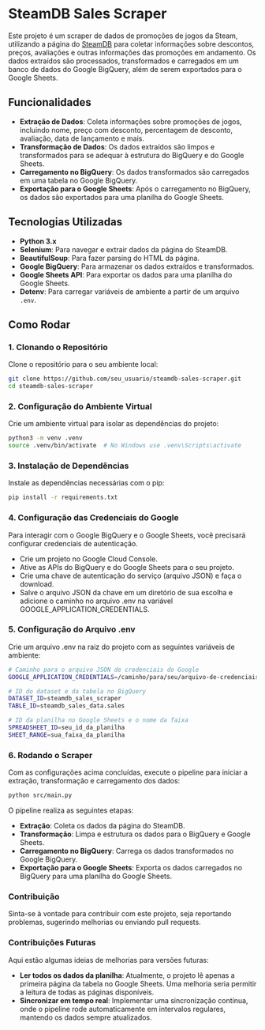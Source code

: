 # SteamDB Sales Scraper

Este projeto é um scraper de dados de promoções de jogos da Steam, utilizando a página do [SteamDB](https://steamdb.info/sales/) para coletar informações sobre descontos, preços, avaliações e outras informações das promoções em andamento. Os dados extraídos são processados, transformados e carregados em um banco de dados do Google BigQuery, além de serem exportados para o Google Sheets.

## Funcionalidades

- **Extração de Dados**: Coleta informações sobre promoções de jogos, incluindo nome, preço com desconto, percentagem de desconto, avaliação, data de lançamento e mais.
- **Transformação de Dados**: Os dados extraídos são limpos e transformados para se adequar à estrutura do BigQuery e do Google Sheets.
- **Carregamento no BigQuery**: Os dados transformados são carregados em uma tabela no Google BigQuery.
- **Exportação para o Google Sheets**: Após o carregamento no BigQuery, os dados são exportados para uma planilha do Google Sheets.

## Tecnologias Utilizadas

- **Python 3.x**
- **Selenium**: Para navegar e extrair dados da página do SteamDB.
- **BeautifulSoup**: Para fazer parsing do HTML da página.
- **Google BigQuery**: Para armazenar os dados extraídos e transformados.
- **Google Sheets API**: Para exportar os dados para uma planilha do Google Sheets.
- **Dotenv**: Para carregar variáveis de ambiente a partir de um arquivo `.env`.

## Como Rodar

### 1. Clonando o Repositório

Clone o repositório para o seu ambiente local:

```bash
git clone https://github.com/seu_usuario/steamdb-sales-scraper.git
cd steamdb-sales-scraper
```

### 2. Configuração do Ambiente Virtual

Crie um ambiente virtual para isolar as dependências do projeto:

```bash
python3 -m venv .venv
source .venv/bin/activate  # No Windows use .venv\Scripts\activate
```

### 3. Instalação de Dependências

Instale as dependências necessárias com o pip:

```bash
pip install -r requirements.txt
```

### 4. Configuração das Credenciais do Google

Para interagir com o Google BigQuery e o Google Sheets, você precisará configurar credenciais de autenticação.

- Crie um projeto no Google Cloud Console.
- Ative as APIs do BigQuery e do Google Sheets para o seu projeto.
- Crie uma chave de autenticação do serviço (arquivo JSON) e faça o download.
- Salve o arquivo JSON da chave em um diretório de sua escolha e adicione o caminho no arquivo .env na variável GOOGLE_APPLICATION_CREDENTIALS.

### 5. Configuração do Arquivo .env

Crie um arquivo .env na raiz do projeto com as seguintes variáveis de ambiente:

```bash
# Caminho para o arquivo JSON de credenciais do Google
GOOGLE_APPLICATION_CREDENTIALS=/caminho/para/seu/arquivo-de-credenciais.json

# ID do dataset e da tabela no BigQuery
DATASET_ID=steamdb_sales_scraper
TABLE_ID=steamdb_sales_data.sales

# ID da planilha no Google Sheets e o nome da faixa
SPREADSHEET_ID=seu_id_da_planilha
SHEET_RANGE=sua_faixa_da_planilha
```

### 6. Rodando o Scraper

Com as configurações acima concluídas, execute o pipeline para iniciar a extração, transformação e carregamento dos dados:

```bash
python src/main.py
```
O pipeline realiza as seguintes etapas:

- **Extração**: Coleta os dados da página do SteamDB.
- **Transformação**: Limpa e estrutura os dados para o BigQuery e Google Sheets.
- **Carregamento no BigQuery**: Carrega os dados transformados no Google BigQuery.
- **Exportação para o Google Sheets**: Exporta os dados carregados no BigQuery para uma planilha do Google Sheets.


### Contribuição

Sinta-se à vontade para contribuir com este projeto, seja reportando problemas, sugerindo melhorias ou enviando pull requests.

### Contribuições Futuras

Aqui estão algumas ideias de melhorias para versões futuras:

- **Ler todos os dados da planilha**: Atualmente, o projeto lê apenas a primeira página da tabela no Google Sheets. Uma melhoria seria permitir a leitura de todas as páginas disponíveis.
- **Sincronizar em tempo real**: Implementar uma sincronização contínua, onde o pipeline rode automaticamente em intervalos regulares, mantendo os dados sempre atualizados.
